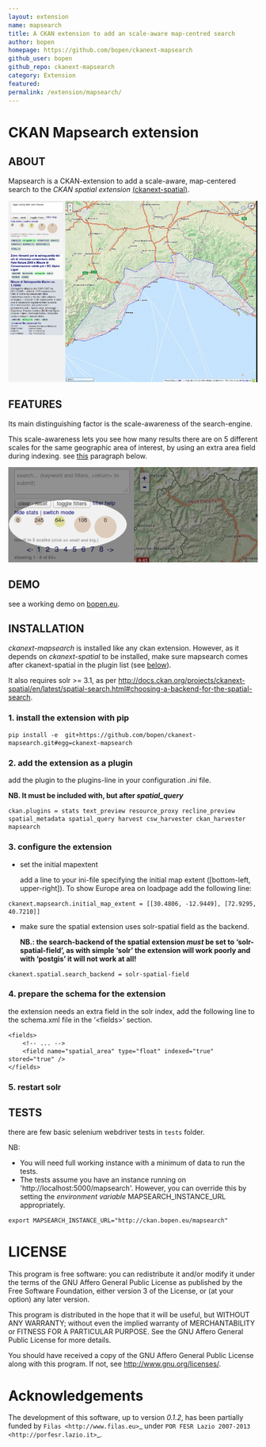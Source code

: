```yaml
---
layout: extension
name: mapsearch
title: A CKAN extension to add an scale-aware map-centred search
author: bopen
homepage: https://github.com/bopen/ckanext-mapsearch
github_user: bopen
github_repo: ckanext-mapsearch
category: Extension
featured: 
permalink: /extension/mapsearch/
---
```



CKAN Mapsearch extension
========================

ABOUT
-----

Mapsearch is a CKAN-extension to add a scale-aware, map-centered search
to the *CKAN spatial extension* [(ckanext-spatial)](https://github.com/ckan/ckanext-spatial).

![Full screenshot](https://raw.githubusercontent.com/bopen/ckanext-mapsearch/master/ckanext-mapsearch/ckanext/mapsearch/public/mapsearch_shot.png)

FEATURES
--------

Its main distinguishing factor is the scale-awareness of the
search-engine.

This scale-awareness lets you see how many results there are on 5
different scales for the same geographic area of interest, by using an
extra area field during indexing. see [this](#4-prepare-the-schema-for-the-extension) paragraph below.

![screenshot scales](https://raw.githubusercontent.com/bopen/ckanext-mapsearch/master/ckanext-mapsearch/ckanext/mapsearch/public/mapsearch_scales.png)

DEMO
----

see a working demo on [bopen.eu](http://ckan.bopen.eu/mapsearch).

INSTALLATION
------------

*ckanext-mapsearch* is installed like any ckan extension. However, as it
depends on *ckanext-spatial* to be installed, make sure mapsearch comes
after ckanext-spatial in the plugin list (see [below](#2-add-the-extension-as-a-plugin)).

It also requires solr >= 3.1, as per http://docs.ckan.org/projects/ckanext-spatial/en/latest/spatial-search.html#choosing-a-backend-for-the-spatial-search.

### 1. install the extension with pip

```
pip install -e  git+https://github.com/bopen/ckanext-mapsearch.git#egg=ckanext-mapsearch
```

### 2. add the extension as a plugin

add the plugin to the plugins-line in your configuration *.ini* file.

**NB. It must be included with, but after *spatial\_query***

```
ckan.plugins = stats text_preview resource_proxy recline_preview spatial_metadata spatial_query harvest csw_harvester ckan_harvester mapsearch
```

### 3. configure the extension

-   set the initial mapextent

    add a line to your ini-file specifying the initial map extent ([bottom-left, upper-right]). To show Europe area on loadpage add the following line:

```
ckanext.mapsearch.initial_map_extent = [[30.4806, -12.9449], [72.9295, 40.7210]]
```

-   make sure the spatial extension uses solr-spatial field as the
    backend.

    **NB.: the search-backend of the spatial extension *must* be set to
    ‘solr-spatial-field’, as with simple ‘solr’ the extension will work
    poorly and with ‘postgis’ it will not work at all!**

```
ckanext.spatial.search_backend = solr-spatial-field
```

### 4. prepare the schema for the extension

the extension needs an extra field in the solr index, add the following
line to the schema.xml file in the ‘\<fields\>’ section.

```
<fields>
    <!-- ... -->
    <field name="spatial_area" type="float" indexed="true" stored="true" />
</fields>
```

### 5. restart solr

TESTS
-----

there are few basic selenium webdriver tests in `tests` folder. 

NB: 
- You will need full working instance with a minimum of data to run the tests. 
- The tests assume you have an instance running on 'http://localhost:5000/mapsearch'. 
However, you can override this by setting the *environment variable* MAPSEARCH_INSTANCE_URL appropriately.

```
export MAPSEARCH_INSTANCE_URL="http://ckan.bopen.eu/mapsearch"
```

LICENSE
=======

This program is free software: you can redistribute it and/or modify
it under the terms of the GNU Affero General Public License as
published by the Free Software Foundation, either version 3 of the
License, or (at your option) any later version.

This program is distributed in the hope that it will be useful,
but WITHOUT ANY WARRANTY; without even the implied warranty of
MERCHANTABILITY or FITNESS FOR A PARTICULAR PURPOSE. See the
GNU Affero General Public License for more details.

You should have received a copy of the GNU Affero General Public License
along with this program. If not, see http://www.gnu.org/licenses/.

Acknowledgements
================
The development of this software, up to version *0.1.2*, has been partially funded by `Filas <http://www.filas.eu>`_ under `POR FESR Lazio 2007-2013 <http://porfesr.lazio.it>`_.

